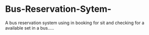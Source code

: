 # Bus-Reservation-Sytem-
A bus reservation system using in booking for sit and checking for a available set in  a bus..... 
